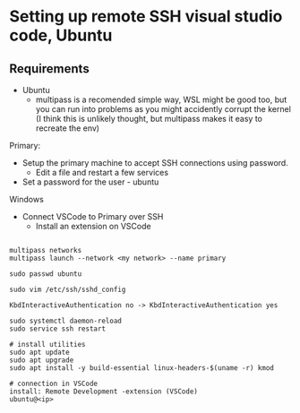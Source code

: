 # Setting up remote SSH visual studio code, Ubuntu

## Requirements
- Ubuntu
	- multipass is a recomended simple way, WSL might be good too, but you can run into problems as you might accidently corrupt the kernel (I think this is unlikely thought, but multipass makes it easy to recreate the env)

Primary:
- Setup the primary machine to accept SSH connections using password.
	- Edit a file and restart a few services
- Set a password for the user - ubuntu

Windows
- Connect VSCode to Primary over SSH
	- Install an extension on VSCode


```

multipass networks
multipass launch --network <my network> --name primary

sudo passwd ubuntu

sudo vim /etc/ssh/sshd_config

KbdInteractiveAuthentication no -> KbdInteractiveAuthentication yes

sudo systemctl daemon-reload
sudo service ssh restart

# install utilities
sudo apt update
sudo apt upgrade
sudo apt install -y build-essential linux-headers-$(uname -r) kmod

# connection in VSCode
install: Remote Development -extension (VSCode)
ubuntu@<ip>

```


